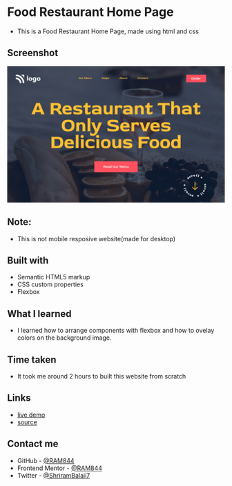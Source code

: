 # Food Restaurant Home Page

- This is a Food Restaurant Home Page, made using html and css 





## Screenshot

![screenshot](./screenshot.png)

## Note:
- This is not mobile resposive website(made for desktop)

## Built with

- Semantic HTML5 markup
- CSS custom properties
- Flexbox




## What I learned
- I learned how to arrange components with flexbox and how to ovelay colors on the background image.

## Time taken
- It took me around 2 hours to built this website from scratch



## Links
- [live demo](https://food-restaurant-home-pg.netlify.app/)
- [source](https://github.com/RAM844/Food-Restaurant-Home-Page)


## Contact me
- GitHub - [@RAM844](https://github.com/RAM844)
- Frontend Mentor - [@RAM844](https://www.frontendmentor.io/profile/RAM844)
- Twitter - [@ShriramBalaji7](https://www.twitter.com/ShriramBalaji7)